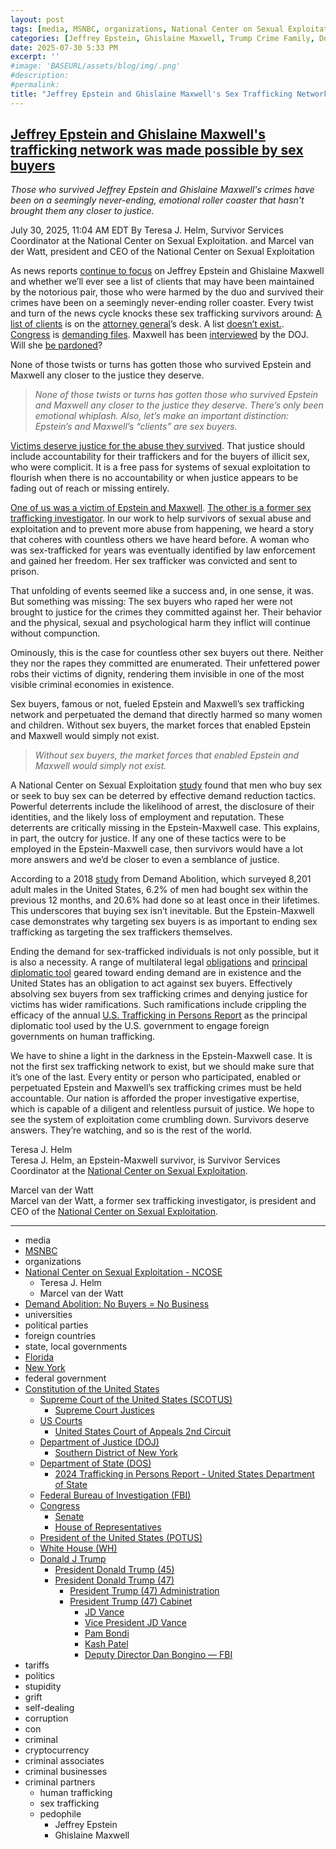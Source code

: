 ```yaml
---
layout: post
tags: [media, MSNBC, organizations, National Center on Sexual Exploitation - NCOSE, Teresa J. Helm, Marcel van der Watt, Demand Abolition –  No Buyers = No Business, universities, political parties, foreign countries, state local governments, Florida, New York, federal government, Constitution of the United States, Supreme Court of the United States (SCOTUS), Supreme Court Justices, US Courts, United States Court of Appeals 2nd Circuit, Department of Justice (DOJ), Southern District of New York, Department of State (DOS), 2024 Trafficking in Persons Report - United States Department of State, Federal Bureau of Investigation (FBI), Congress, Senate, House of Representatives, President of the United States (POTUS), White House (WH), Donald J Trump, President Donald Trump (45), President Donald Trump (47), President Trump (47) Administration, President Trump (47) Cabinet, JD Vance, Vice President JD Vance, Pam Bondi, Kash Patel, Deputy Director Dan Bongino — FBI, tariffs, politics, stupidity, grift, self-dealing, corruption, con, criminal, cryptocurrency, criminal associates, criminal businesses, criminal partners, human trafficking, sex trafficking, pedophile, Jeffrey Epstein, Ghislaine Maxwell]
categories: [Jeffrey Epstein, Ghislaine Maxwell, Trump Crime Family, Donald Trump]
date: 2025-07-30 5:33 PM
excerpt: ''
#image: 'BASEURL/assets/blog/img/.png'
#description:
#permalink:
title: "Jeffrey Epstein and Ghislaine Maxwell's Sex Trafficking Network Enabled by Sex Buyers"
---
```



## [Jeffrey Epstein and Ghislaine Maxwell's trafficking network was made possible by sex buyers](https://www.msnbc.com/opinion/msnbc-opinion/jeffrey-epstein-ghislaine-maxwell-sex-trafficking-victims-rcna221858)

*Those who survived Jeffrey Epstein and Ghislaine Maxwell's crimes have been on a seemingly never-ending, emotional roller coaster that hasn't brought them any closer to justice.*

July 30, 2025, 11:04 AM EDT
By Teresa J. Helm, Survivor Services Coordinator at the National Center on Sexual Exploitation. and Marcel van der Watt, president and CEO of the National Center on Sexual Exploitation

As news reports [continue to focus](https://www.msnbc.com/rachel-maddow-show/maddowblog/trump-jolts-epstein-scandal-new-comments-virginia-giuffre-mar-lago-spa-rcna221827) on Jeffrey Epstein and Ghislaine Maxwell and whether we’ll ever see a list of clients that may have been maintained by the notorious pair, those who were harmed by the duo and survived their crimes have been on a seemingly never-ending roller coaster. Every twist and turn of the news cycle knocks these sex trafficking survivors around: [A list of clients](https://thehill.com/homenews/5158153-jeffrey-epstein-client-list-bondi-review/) is on the [attorney general](https://www.justice.gov/)’s desk. A list [doesn’t exist.](https://www.msnbc.com/morning-joe/watch/cia-says-officer-monitored-oswald-doj-fbi-conclude-epstein-had-no-client-list-died-by-suicide-242785349696). [Congress](https://www.congress.gov/) is [demanding files](https://www.msnbc.com/the-briefing-with-jen-psaki/watch/subpoena-advances-house-committee-votes-to-subpoena-doj-for-the-epstein-files-243746373743). Maxwell has been [interviewed](https://www.msnbc.com/msnbc/watch/ghislaine-maxwell-s-lawyer-speaks-after-meeting-with-doj-243864645586) by the DOJ. Will she [be pardoned](https://www.msnbc.com/opinion/msnbc-opinion/trump-ghislaine-maxwell-pardon-unlikely-epstein-case-rcna221335)?

None of those twists or turns has gotten those who survived Epstein and Maxwell any closer to the justice they deserve.

> *None of those twists or turns has gotten those who survived Epstein and Maxwell any closer to the justice they deserve. There’s only been emotional whiplash. Also, let’s make an important distinction: Epstein’s and Maxwell’s “clients” are sex buyers.*

[Victims deserve justice for the abuse they survived](https://www.nbcnews.com/news/us-news/trump-epstein-files-victims-anguish-maga-conspiracy-theory-rcna218693). That justice should include accountability for their traffickers and for the buyers of illicit sex, who were complicit. It is a free pass for systems of sexual exploitation to flourish when there is no accountability or when justice appears to be fading out of reach or missing entirely.

[One of us was a victim of Epstein and Maxwell](https://www.nbcnews.com/news/us-news/trump-epstein-files-victims-anguish-maga-conspiracy-theory-rcna218693). [The other is a former sex trafficking investigator](https://www.gahts.com/marcel-van-der-watt). In our work to help survivors of sexual abuse and exploitation and to prevent more abuse from happening, we heard a story that coheres with countless others we have heard before. A woman who was sex-trafficked for years was eventually identified by law enforcement and gained her freedom. Her sex trafficker was convicted and sent to prison.

That unfolding of events seemed like a success and, in one sense, it was. But something was missing: The sex buyers who raped her were not brought to justice for the crimes they committed against her. Their behavior and the physical, sexual and psychological harm they inflict will continue without compunction.

Ominously, this is the case for countless other sex buyers out there. Neither they nor the rapes they committed are enumerated. Their unfettered power robs their victims of dignity, rendering them invisible in one of the most visible criminal economies in existence.

Sex buyers, famous or not, fueled Epstein and Maxwell’s sex trafficking network and perpetuated the demand that directly harmed so many women and children. Without sex buyers, the market forces that enabled Epstein and Maxwell would simply not exist.

> *Without sex buyers, the market forces that enabled Epstein and Maxwell would simply not exist.*

A National Center on Sexual Exploitation [study](https://urldefense.com/v3/__https:/endsexualexploitation.org/wp-content/uploads/National-Assessment-of-Demand-Reduction-Efforts-Part-II_-New-Developments-in-the-Primary-Prevention-of-Sex-Trafficking-Final-Report.pdf?sm_guid=ODU5NTMwfDgxNjQxMjE2fC0xfGcubXVudHpAdm1wbXMuY29tfDc4OTY0NzN8fDB8MHwyNTY4Njk0NDV8MTEzMnwwfDB8fDg1NDY5OHww0__;!!PIZeeW5wscynRQ!pe7pO3VXn5Ao7zBdKOCKT_Fzf56EIvGRrQFAL679T4N2kzOyhhMu-YDZO4L5guC8ponaVFyNGxHA2tnzXzKMDrw$) found that men who buy sex or seek to buy sex can be deterred by effective demand reduction tactics. Powerful deterrents include the likelihood of arrest, the disclosure of their identities, and the likely loss of employment and reputation. These deterrents are critically missing in the Epstein-Maxwell case. This explains, in part, the outcry for justice. If any one of these tactics were to be employed in the Epstein-Maxwell case, then survivors would have a lot more answers and we’d be closer to even a semblance of justice.

According to a 2018 [study](https://urldefense.com/v3/__https:/www.demandabolition.org/who-buys-sex/?sm_guid=ODU5NTMwfDgxNjQxMjE2fC0xfGcubXVudHpAdm1wbXMuY29tfDc4OTY0NzN8fDB8MHwyNTY4Njk0NDV8MTEzMnwwfDB8fDg1NDY5OHww0*:*:text=Major*20Findings,of*20the*20illegal*20sex*20trade.__;I34lJSUlJQ!!PIZeeW5wscynRQ!pe7pO3VXn5Ao7zBdKOCKT_Fzf56EIvGRrQFAL679T4N2kzOyhhMu-YDZO4L5guC8ponaVFyNGxHA2tnzEM6fMKM$) from Demand Abolition, which surveyed 8,201 adult males in the United States, 6.2% of men had bought sex within the previous 12 months, and 20.6% had done so at least once in their lifetimes. This underscores that buying sex isn’t inevitable. But the Epstein-Maxwell case demonstrates why targeting sex buyers is as important to ending sex trafficking as targeting the sex traffickers themselves.

Ending the demand for sex-trafficked individuals is not only possible, but it is also a necessity. A range of multilateral legal [obligations](https://urldefense.com/v3/__https:/www.mdpi.com/2075-4698/13/4/94__;!!PIZeeW5wscynRQ!pe7pO3VXn5Ao7zBdKOCKT_Fzf56EIvGRrQFAL679T4N2kzOyhhMu-YDZO4L5guC8ponaVFyNGxHA2tnzXycuOAw$) and [principal diplomatic tool](https://urldefense.com/v3/__https:/2021-2025.state.gov/trafficking-in-persons-report/__;!!PIZeeW5wscynRQ!pe7pO3VXn5Ao7zBdKOCKT_Fzf56EIvGRrQFAL679T4N2kzOyhhMu-YDZO4L5guC8ponaVFyNGxHA2tnzo0D_ba4$) geared toward ending demand are in existence and the United States has an obligation to act against sex buyers. Effectively absolving sex buyers from sex trafficking crimes and denying justice for victims has wider ramifications. Such ramifications include crippling the efficacy of the annual [U.S. Trafficking in Persons Report](https://www.state.gov/reports/2024-trafficking-in-persons-report) as the principal diplomatic tool used by the U.S. government to engage foreign governments on human trafficking.

We have to shine a light in the darkness in the Epstein-Maxwell case. It is not the first sex trafficking network to exist, but we should make sure that it’s one of the last. Every entity or person who participated, enabled or perpetuated Epstein and Maxwell’s sex trafficking crimes must be held accountable. Our nation is afforded the proper investigative expertise, which is capable of a diligent and relentless pursuit of justice. We hope to see the system of exploitation come crumbling down. Survivors deserve answers. They’re watching, and so is the rest of the world.

Teresa J. Helm<br />
Teresa J. Helm, an Epstein-Maxwell survivor, is Survivor Services Coordinator at the [National Center on Sexual Exploitation](https://endsexualexploitation.org/).

Marcel van der Watt<br />
Marcel van der Watt, a former sex trafficking investigator, is president and CEO of the [National Center on Sexual Exploitation](https://endsexualexploitation.org/).


----
- media
- [MSNBC](https://www.msnbc.com/)
- organizations
- [National Center on Sexual Exploitation - NCOSE](https://endsexualexploitation.org/)
    - Teresa J. Helm
    - Marcel van der Watt
- [Demand Abolition: No Buyers = No Business](https://www.demandabolition.org/)
- universities 
- political parties 
- foreign countries 
- state, local governments
- [Florida](https://www.myflorida.gov/)
- [New York](https://www.ny.gov/)
- federal government 
- [Constitution of the United States](https://constitution.congress.gov/)
    - [Supreme Court of the United States (SCOTUS)](https://www.supremecourt.gov/)
        - [Supreme Court Justices](https://www.supremecourt.gov/about/justices.aspx)
    - [US Courts](https://www.uscourts.gov/)
        - [United States Court of Appeals 2nd Circuit](https://www.ca2.uscourts.gov/)
    - [Department of Justice (DOJ)](https://www.justice.gov/)
        - [Southern District of New York](https://www.justice.gov/usao-sdny)
    - [Department of State (DOS)](https://www.state.gov/)
        - [2024 Trafficking in Persons Report - United States Department of State](https://www.state.gov/reports/2024-trafficking-in-persons-report)
    - [Federal Bureau of Investigation (FBI)](https://www.fbi.gov/)
    - [Congress](https://www.congress.gov/)
        - [Senate](https://www.senate.gov/)
        - [House of Representatives](https://www.house.gov/)
    - [President of the United States (POTUS)](https://www.whitehouse.gov/)
    - [White House (WH)](https://www.whitehouse.gov/)
    - [Donald J Trump](https://www.donaldjtrump.com/)
        - [President Donald Trump (45)](https://trumpwhitehouse.archives.gov/)
        - [President Donald Trump (47)](https://www.whitehouse.gov/administration/donald-j-trump/)
            - [President Trump (47) Administration](https://www.whitehouse.gov/administration/)
            - [President Trump (47) Cabinet](https://www.whitehouse.gov/administration/the-cabinet/)
                - [JD Vance](https://www.linkedin.com/in/jd-vance-770a9047/)
                - [Vice President JD Vance](https://www.whitehouse.gov/administration/jd-vance/)
                - [Pam Bondi](https://www.justice.gov/ag/staff-profile/meet-attorney-general)
                - [Kash Patel](https://www.fbi.gov/about/leadership-and-structure/director-patel)
                - [Deputy Director Dan Bongino — FBI](https://www.fbi.gov/about/leadership-and-structure/deputy-director-dan-bongino)
- tariffs
- politics
- stupidity
- grift
- self-dealing
- corruption
- con
- criminal 
- cryptocurrency 
- criminal associates
- criminal businesses
- criminal partners
    - human trafficking 
    - sex trafficking 
    - pedophile 
        - Jeffrey Epstein 
        - Ghislaine Maxwell
